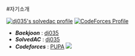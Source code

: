 #자기소개 

[![dj035's solvedac profile](http://mazassumnida.wtf/api/v2/generate_badge?boj=dj035)](https://solved.ac/profile/dj035) [![CodeForces Profile](http://cf.leed.at?id=reset_delta)](https://codeforces.com/profile/reset_delta)

* __*Baekjoon*__ : [dj035](http://icpc.me/dj035)
* __*SolvedAC*__ : [dj035](https://solved.ac/profile/dj035)
* __*Codeforces*__ : [PUPA](https://codeforces.com/profile/PUPA) [![](https://run.kaist.ac.kr/badges/codeforces/PUPA.svg)](https://codeforces.com/profile/PUPA)

